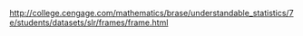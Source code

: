 http://college.cengage.com/mathematics/brase/understandable_statistics/7e/students/datasets/slr/frames/frame.html
